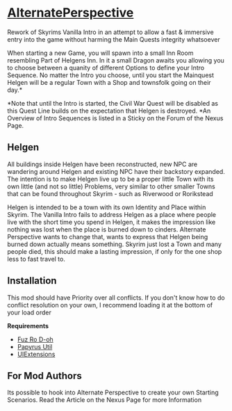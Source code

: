 # [AlternatePerspective](https://www.nexusmods.com/skyrimspecialedition/mods/50307/)
Rework of Skyrims Vanilla Intro in an attempt to allow a fast &amp; immersive entry into the game without harming the Main Quests integrity whatsoever

When starting a new Game, you will spawn into a small Inn Room resembling Part of Helgens Inn. In it a small Dragon awaits you allowing you to choose between a quanity of different Options to define your Intro Sequence.
No matter the Intro you choose, until you start the Mainquest Helgen will be a regular Town with a Shop and townsfolk going on their day.*

*Note that until the Intro is started, the Civil War Quest will be disabled as this Quest Line builds on the expectation that Helgen is destroyed.
*An Overview of Intro Sequences is listed in a Sticky on the Forum of the Nexus Page.

## Helgen
All buildings inside Helgen have been reconstructed, new NPC are wandering around Helgen and existing NPC have their backstory expanded. The intention is to make Helgen live up to be a proper little Town with its own little (and not so little) Problems, very similar to other smaller Towns that can be found throughout Skyrim - such as Riverwood or Rorikstead

Helgen is intended to be a town with its own Identity and Place within Skyrim. The Vanilla Intro fails to address Helgen as a place where people live with the short time you spend in Helgen, it makes the impression like nothing was lost when the place is burned down to cinders. Alternate Perspective wants to change that, wants to express that Helgen being burned down actually means something. Skyrim just lost a Town and many people died, this should make a lasting impression, if only for the one shop less to fast travel to.

## Installation
This mod should have Priority over all conflicts. If you don't know how to do conflict resolution on your own, I recommend loading it at the bottom of your load order

**Requirements**
- [Fuz Ro D-oh](https://www.nexusmods.com/skyrimspecialedition/mods/15109)
- [Papyrus Util](https://www.nexusmods.com/skyrimspecialedition/mods/13048)
- [UIExtensions](https://www.nexusmods.com/skyrimspecialedition/mods/17561)

## For Mod Authors
Its possible to hook into Alternate Perspective to create your own Starting Scenarios. Read the Article on the Nexus Page for more Information
